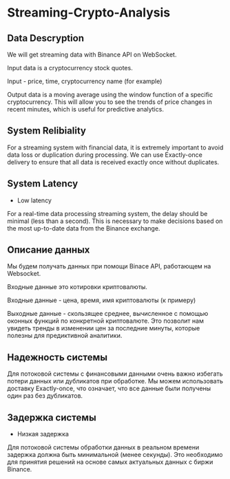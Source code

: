 # Streaming-Crypto-Analysis

## Data Descryption
We will get streaming data with Binance API on WebSocket.

Input data is a cryptocurrency stock quotes.

Input - price, time, cryptocurrency name (for example)

Output data is a moving average using the window function of a specific cryptocurrency. This will allow you to see the trends of price changes in recent minutes, which is useful for predictive analytics.

## System Relibiality
For a streaming system with financial data, it is extremely important to avoid data loss or duplication during processing. We can use Exactly-once delivery to ensure that all data is received exactly once without duplicates.

## System Latency

* Low latency

For a real-time data processing streaming system, the delay should be minimal (less than a second). This is necessary to make decisions based on the most up-to-date data from the Binance exchange.

## Описание данных
Мы будем получать данных при помощи Binace API, работающем на Websocket.

Входные данные это котировки криптовалюты.

Входные данные - цена, время, имя криптовалюты (к примеру)

Выходные данные - скользящее среднее, вычисленное с помощью оконных функций по конкретной криптовалюте. Это позволит нам увидеть тренды в изменении цен за последние минуты, которые полезны для предиктивной аналитики.
## Надежность системы
Для потоковой системы с финансовыми данными очень важно избегать потери данных или дубликатов при обработке. Мы можем использовать доставку Exactly-once, что означает, что все данные были получены один раз без дубликатов.
## Задержка системы
* Низкая задержка

Для потоковой системы обработки данных в реальном времени задержка должна быть минимальной (менее секунды). Это необходимо для принятия решений на основе самых актуальных данных с биржи Binance.
